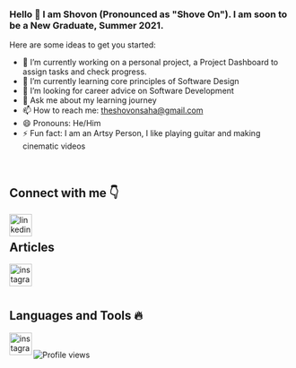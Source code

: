 ### Hello 👋 I am Shovon (Pronounced as "Shove On"). I am soon to be a New Graduate, Summer 2021.

Here are some ideas to get you started:

- 🔭 I’m currently working on a personal project, a Project Dashboard to assign tasks and check progress. 
- 🌱 I’m currently learning core principles of Software Design 
- 🤔 I’m looking for career advice on Software Development
- 💬 Ask me about my learning journey
- 📫 How to reach me: theshovonsaha@gmail.com
- 😄 Pronouns: He/Him
- ⚡ Fun fact: I am an Artsy Person, I like playing guitar and making cinematic videos
<br />

## Connect with me :point_down:

[<img align='left' src='https://cdn.jsdelivr.net/npm/simple-icons@3.0.1/icons/linkedin.svg' alt='linkedin' height='40'>](https://www.linkedin.com/in/theshovonsaha/)
<br />
## Articles
[<img align='left' src='https://cdn.jsdelivr.net/npm/simple-icons@3.0.1/icons/medium.svg' alt='instagram' height='40'>](https://theshovonsaha.medium.com/)  

<br />
<br />
<br />

## Languages and Tools  :fire:
<img align='left' src='https://cdn.jsdelivr.net/npm/simple-icons@3.0.1/icons/java.svg' alt='instagram' height='40'>
<br />

![Profile views](https://gpvc.arturio.dev/theshovon)
